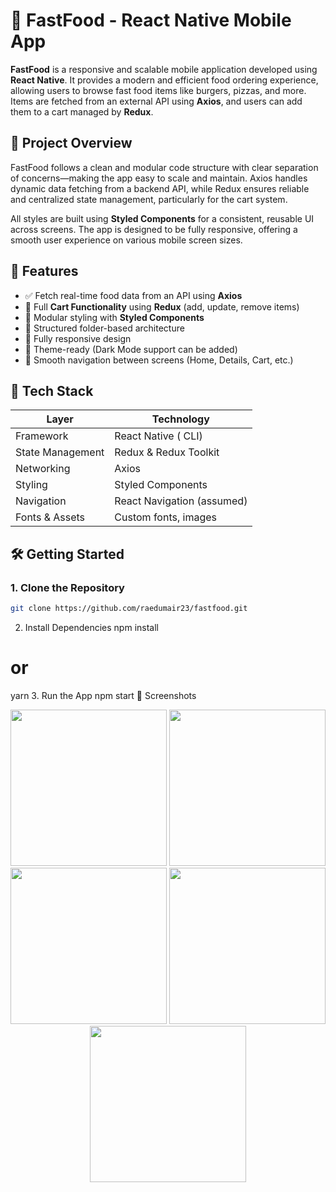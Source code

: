 # 🍔 FastFood - React Native Mobile App

**FastFood** is a responsive and scalable mobile application developed using **React Native**. It provides a modern and efficient food ordering experience, allowing users to browse fast food items like burgers, pizzas, and more. Items are fetched from an external API using **Axios**, and users can add them to a cart managed by **Redux**.

## 🧾 Project Overview

FastFood follows a clean and modular code structure with clear separation of concerns—making the app easy to scale and maintain. Axios handles dynamic data fetching from a backend API, while Redux ensures reliable and centralized state management, particularly for the cart system.

All styles are built using **Styled Components** for a consistent, reusable UI across screens. The app is designed to be fully responsive, offering a smooth user experience on various mobile screen sizes.

## 🚀 Features

- ✅ Fetch real-time food data from an API using **Axios**
- 🛒 Full **Cart Functionality** using **Redux** (add, update, remove items)
- 🎨 Modular styling with **Styled Components**
- 📂 Structured folder-based architecture
- 📱 Fully responsive design
- 🌙 Theme-ready (Dark Mode support can be added)
- 🔄 Smooth navigation between screens (Home, Details, Cart, etc.)

## 📂 Tech Stack

| Layer               | Technology              |
|--------------------|--------------------------|
| Framework          | React Native ( CLI) |
| State Management   | Redux & Redux Toolkit     |
| Networking         | Axios                     |
| Styling            | Styled Components         |
| Navigation         | React Navigation (assumed) |
| Fonts & Assets     | Custom fonts, images      |

## 🛠️ Getting Started

### 1. Clone the Repository

```bash
git clone https://github.com/raedumair23/fastfood.git

```
2. Install Dependencies
npm install
# or
yarn
3. Run the App
npm start
📸 Screenshots
<div align="center"> <img src="https://github.com/user-attachments/assets/35f6074f-faa7-4f1c-b96d-b02a793c5617" width="250" /> <img src="https://github.com/user-attachments/assets/e4a27b85-cae6-4f49-9edb-92fa90575bc3" width="250" /> <img src="https://github.com/user-attachments/assets/b7a9cefc-c4e4-47bc-a7c4-5a9a3e55425b" width="250" /> <img src="https://github.com/user-attachments/assets/4d145715-7fe7-49ce-a6ab-1a344c1b130f" width="250" /> <img src="https://github.com/user-attachments/assets/5cfdc66e-6893-4574-912e-6dac1d1534b5" width="250" /> </div>
